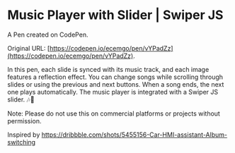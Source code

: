 # Music Player with Slider | Swiper JS

A Pen created on CodePen.

Original URL: [https://codepen.io/ecemgo/pen/vYPadZz](https://codepen.io/ecemgo/pen/vYPadZz).

In this pen, each slide is synced with its music track, and each image features a reflection effect. You can change songs while scrolling through slides or using the previous and next buttons. When a song ends, the next one plays automatically. The music player is integrated with a Swiper JS slider. 🎶🥁

Note: Please do not use this on commercial platforms or projects without permission.

Inspired by https://dribbble.com/shots/5455156-Car-HMI-assistant-Album-switching